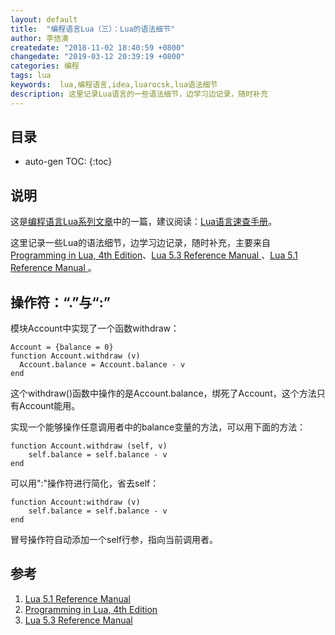 ```yaml
---
layout: default
title:  "编程语言Lua（三）：Lua的语法细节"
author: 李佶澳
createdate: "2018-11-02 18:40:59 +0800"
changedate: "2019-03-12 20:39:19 +0800"
categories: 编程
tags: lua
keywords:  lua,编程语言,idea,luarocsk,lua语法细节
description: 这里记录Lua语言的一些语法细节，边学习边记录，随时补充
---
```


## 目录
* auto-gen TOC:
{:toc}

## 说明

这是[编程语言Lua系列文章](https://www.lijiaocn.com/tags/class.html)中的一篇，建议阅读：[Lua语言速查手册](https://www.lijiaocn.com/programming/chapter-lua/)。

这里记录一些Lua的语法细节，边学习边记录，随时补充，主要来自 [Programming in Lua, 4th Edition][2]、[Lua 5.3 Reference Manual ][3]、[Lua 5.1 Reference Manual ][1]。

## 操作符：“.”与“:”

模块Account中实现了一个函数withdraw：

	Account = {balance = 0}
	function Account.withdraw (v)
	  Account.balance = Account.balance - v
	end

这个withdraw()函数中操作的是Account.balance，绑死了Account，这个方法只有Account能用。

实现一个能够操作任意调用者中的balance变量的方法，可以用下面的方法：

	function Account.withdraw (self, v)
	    self.balance = self.balance - v
	end

可以用":"操作符进行简化，省去self：

	function Account:withdraw (v)
	    self.balance = self.balance - v
	end

冒号操作符自动添加一个self行参，指向当前调用者。

## 参考

1. [Lua 5.1 Reference Manual ][1]
2. [Programming in Lua, 4th Edition][2]
3. [Lua 5.3 Reference Manual ][3]

[1]: https://www.lua.org/manual/5.1/ "Lua 5.1 Reference Manual "
[2]: https://pan.baidu.com/s/1NOhdKjDbg18RQ_4DkGC8tg "Programming in Lua, 4th Edition"
[3]: https://www.lua.org/manual/5.3/ "Lua 5.3 Reference Manual "
